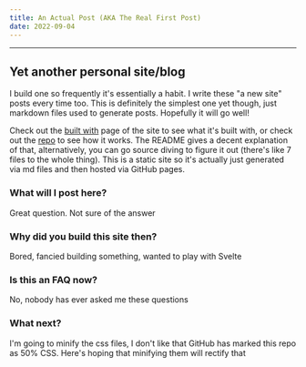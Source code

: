 ```yaml
---
title: An Actual Post (AKA The Real First Post)
date: 2022-09-04
---
```


---

## Yet another personal site/blog

I build one so frequently it's essentially a habit. I write these "a new site" posts every time too. This is definitely the simplest one yet though, just markdown files used to generate posts. Hopefully it will go well!

Check out the [built with](/built-with.html) page of the site to see what it's built with, or check out the [repo](https://github.com/marccoup/blog) to see how it works. The README gives a decent explanation of that, alternatively, you can go source diving to figure it out (there's like 7 files to the whole thing). This is a static site so it's actually just generated via md files and then hosted via GitHub pages.

### What will I post here?

Great question. Not sure of the answer

### Why did you build this site then?

Bored, fancied building something, wanted to play with Svelte

### Is this an FAQ now?

No, nobody has ever asked me these questions

### What next?

I'm going to minify the css files, I don't like that GitHub has marked this repo as 50% CSS. Here's hoping that minifying them will rectify that